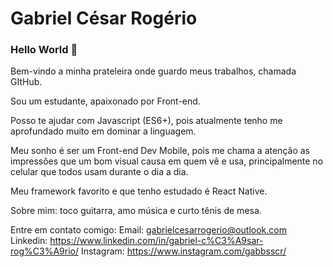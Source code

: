 # Gabriel César Rogério

### Hello World 👋

Bem-vindo a minha prateleira onde guardo meus trabalhos, chamada GItHub.

Sou um estudante, apaixonado por Front-end.

Posso te ajudar com Javascript (ES6+), pois atualmente tenho me aprofundado muito em dominar a linguagem.

Meu sonho é ser um Front-end Dev Mobile, pois me chama a atenção as impressões que um bom visual causa em quem vê e usa, principalmente no celular que todos usam durante o dia a dia.

Meu framework favorito e que tenho estudado é React Native.

Sobre mim: toco guitarra, amo música e curto tênis de mesa.

Entre em contato comigo: 
Email: gabrielcesarrogerio@outlook.com
Linkedin: https://www.linkedin.com/in/gabriel-c%C3%A9sar-rog%C3%A9rio/
Instagram: https://www.instagram.com/gabbsscr/


<!--
**gabrielcesarrogerio/gabrielcesarrogerio** is a ✨ _special_ ✨ repository because its `README.md` (this file) appears on your GitHub profile.

Here are some ideas to get you started:

- 🔭 I’m currently working on ...
- 🌱 I’m currently learning ...
- 👯 I’m looking to collaborate on ...
- 🤔 I’m looking for help with ...
- 💬 Ask me about ...
- 📫 How to reach me: ...
- 😄 Pronouns: ...
- ⚡ Fun fact: ...
-->
